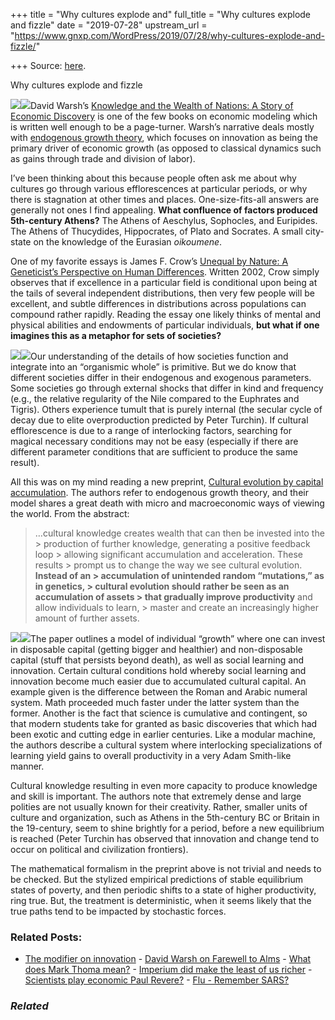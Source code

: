 +++
title = "Why cultures explode and"
full_title = "Why cultures explode and fizzle"
date = "2019-07-28"
upstream_url = "https://www.gnxp.com/WordPress/2019/07/28/why-cultures-explode-and-fizzle/"

+++
Source: [here](https://www.gnxp.com/WordPress/2019/07/28/why-cultures-explode-and-fizzle/).

Why cultures explode and fizzle

[![](https://i0.wp.com/www.gnxp.com/WordPress/wp-content/uploads/2018/05/knowledgeandwealthofnations.jpeg?resize=182%2C277&ssl=1)![](https://i0.wp.com/www.gnxp.com/WordPress/wp-content/uploads/2018/05/knowledgeandwealthofnations.jpeg?resize=182%2C277&ssl=1)](https://www.amazon.com/exec/obidos/ASIN/0393329887/geneexpressio-20)David Warsh’s [Knowledge and the Wealth of Nations: A Story of Economic Discovery](https://www.amazon.com/exec/obidos/ASIN/0393329887/geneexpressio-20) is one of the few books on economic modeling which is written well enough to be a page-turner. Warsh’s narrative deals mostly with [endogenous growth theory](https://en.wikipedia.org/wiki/Endogenous_growth_theory), which focuses on innovation as being the primary driver of economic growth (as opposed to classical dynamics such as gains through trade and division of labor).

I’ve been thinking about this because people often ask me about why cultures go through various efflorescences at particular periods, or why there is stagnation at other times and places. One-size-fits-all answers are generally not ones I find appealing. **What confluence of factors produced 5th-century Athens?** The Athens of Aeschylus, Sophocles, and Euripides. The Athens of Thucydides, Hippocrates, of Plato and Socrates. A small city-state on the knowledge of the Eurasian *oikoumene*.

One of my favorite essays is James F. Crow’s [Unequal by Nature: A Geneticist’s Perspective on Human Differences](https://www.jstor.org/stable/20027739). Written 2002, Crow simply observes that if excellence in a particular field is conditional upon being at the tails of several independent distributions, then very few people will be excellent, and subtle differences in distributions across populations can compound rather rapidly. Reading the essay one likely thinks of mental and physical abilities and endowments of particular individuals, **but what if one imagines this as a metaphor for sets of societies?**

[![](https://i0.wp.com/www.gnxp.com/WordPress/wp-content/uploads/2018/09/culturalevolution.jpeg?resize=183%2C275&ssl=1)![](https://i0.wp.com/www.gnxp.com/WordPress/wp-content/uploads/2018/09/culturalevolution.jpeg?resize=183%2C275&ssl=1)](https://www.amazon.com/exec/obidos/ASIN/B00631ICSC/geneexpressio-20)Our understanding of the details of how societies function and integrate into an “organismic whole” is primitive. But we do know that different societies differ in their endogenous and exogenous parameters. Some societies go through external shocks that differ in kind and frequency (e.g., the relative regularity of the Nile compared to the Euphrates and Tigris). Others experience tumult that is purely internal (the secular cycle of decay due to elite overproduction predicted by Peter Turchin). If cultural efflorescence is due to a range of interlocking factors, searching for magical necessary conditions may not be easy (especially if there are different parameter conditions that are sufficient to produce the same result).

All this was on my mind reading a new preprint, [Cultural evolution by capital accumulation](https://www.biorxiv.org/content/10.1101/707620v1). The authors refer to endogenous growth theory, and their model shares a great death with micro and macroeconomic ways of viewing the world. From the abstract:

> …cultural knowledge creates wealth that can then be invested into the > production of further knowledge, generating a positive feedback loop > allowing significant accumulation and acceleration. These results > prompt us to change the way we see cultural evolution. **Instead of an > accumulation of unintended random “mutations,” as in genetics, > cultural evolution should rather be seen as an accumulation of assets > that gradually improve productivity** and allow individuals to learn, > master and create an increasingly higher amount of further assets.

[![](https://i0.wp.com/www.gnxp.com/WordPress/wp-content/uploads/2017/12/historicaldynamics.jpeg?resize=183%2C275&ssl=1)![](https://i0.wp.com/www.gnxp.com/WordPress/wp-content/uploads/2017/12/historicaldynamics.jpeg?resize=183%2C275&ssl=1)](https://www.amazon.com/exec/obidos/ASIN/B076ZX45Y6/geneexpressio-20)The paper outlines a model of individual “growth” where one can invest in disposable capital (getting bigger and healthier) and non-disposable capital (stuff that persists beyond death), as well as social learning and innovation. Certain cultural conditions hold whereby social learning and innovation become much easier due to accumulated cultural capital. An example given is the difference between the Roman and Arabic numeral system. Math proceeded much faster under the latter system than the former. Another is the fact that science is cumulative and contingent, so that modern students take for granted as basic discoveries that which had been exotic and cutting edge in earlier centuries. Like a modular machine, the authors describe a cultural system where interlocking specializations of learning yield gains to overall productivity in a very Adam Smith-like manner.

Cultural knowledge resulting in even more capacity to produce knowledge and skill is important. The authors note that extremely dense and large polities are not usually known for their creativity. Rather, smaller units of culture and organization, such as Athens in the 5th-century BC or Britain in the 19-century, seem to shine brightly for a period, before a new equilibrium is reached (Peter Turchin has observed that innovation and change tend to occur on political and civilization frontiers).

The mathematical formalism in the preprint above is not trivial and needs to be checked. But the stylized empirical predictions of stable equilibrium states of poverty, and then periodic shifts to a state of higher productivity, ring true. But, the treatment is deterministic, when it seems likely that the true paths tend to be impacted by stochastic forces.

### Related Posts:

- [The modifier on
  innovation](https://www.gnxp.com/WordPress/2009/07/20/the-modifier-on-innovation/) - [David Warsh on Farewell to
  Alms](https://www.gnxp.com/WordPress/2007/08/14/david-warsh-on-farewell-to-alms/) - [What does Mark Thoma
  mean?](https://www.gnxp.com/WordPress/2007/06/06/what-does-mark-thoma-mean/) - [Imperium did make the least of us
  richer](https://www.gnxp.com/WordPress/2018/06/30/imperium-did-make-the-least-of-us-richer/) - [Scientists play economic Paul
  Revere?](https://www.gnxp.com/WordPress/2008/12/18/scientists-play-economic-paul-revere/) - [Flu - Remember
  SARS?](https://www.gnxp.com/WordPress/2005/10/19/flu-remember-sars/)

### *Related*

[](https://www.addtoany.com/add_to/facebook?linkurl=https%3A%2F%2Fwww.gnxp.com%2FWordPress%2F2019%2F07%2F28%2Fwhy-cultures-explode-and-fizzle%2F&linkname=Why%20cultures%20explode%20and%20fizzle "Facebook")[](https://www.addtoany.com/add_to/twitter?linkurl=https%3A%2F%2Fwww.gnxp.com%2FWordPress%2F2019%2F07%2F28%2Fwhy-cultures-explode-and-fizzle%2F&linkname=Why%20cultures%20explode%20and%20fizzle "Twitter")[](https://www.addtoany.com/add_to/email?linkurl=https%3A%2F%2Fwww.gnxp.com%2FWordPress%2F2019%2F07%2F28%2Fwhy-cultures-explode-and-fizzle%2F&linkname=Why%20cultures%20explode%20and%20fizzle "Email")[](https://www.addtoany.com/share)
